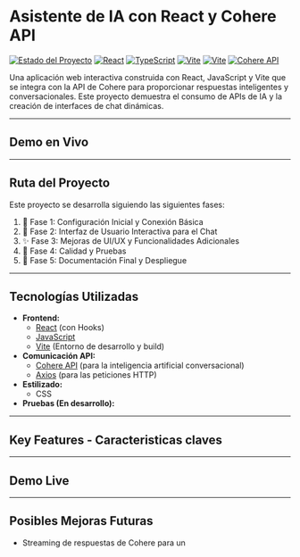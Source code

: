 # Asistente de IA con React y Cohere API

[![Estado del Proyecto](https://img.shields.io/badge/Estado-En%20desarrollo-yellowgreen)](https://github.com/TU_USUARIO/TU_REPOSITORIO)
[![React](https://img.shields.io/badge/React-gray?logo=react)](https://reactjs.org/)
[![TypeScript](https://img.shields.io/badge/JavaScript-gray?logo=javascript)](https://www.typescriptlang.org/)
[![Vite](https://img.shields.io/badge/Vite-gray?logo=vite)](https://vitejs.dev/)
[![Vite](https://img.shields.io/badge/Axios-gray?logo=axios)](https://vitejs.dev/)
[![Cohere API](https://img.shields.io/badge/Cohere%20API-Integrada-orange)](https://cohere.com/)

<!-- Reemplaza TU_USUARIO/TU_REPOSITORIO con tu información -->
<!-- Puedes añadir más badges según las tecnologías que uses -->

Una aplicación web interactiva construida con React, JavaScript y Vite que se integra con la API de Cohere para proporcionar respuestas inteligentes y conversacionales. Este proyecto demuestra el consumo de APIs de IA y la creación de interfaces de chat dinámicas.

<!-- 🖼️ **[ESPACIO PARA UN GIF O SCREENSHOT PRINCIPAL DEL PROYECTO]** -->
<!-- Ejemplo: <p align="center"><img src="./docs/demo.gif" alt="Demo del Asistente IA" width="700"/></p> -->
---
## Demo en Vivo

<!-- 🔗 **[ENLACE A TU PROYECTO DESPLEGADO AQUÍ CUANDO ESTÉ LISTO]** -->
<!-- Ejemplo: [https://mi-asistente-cohere.vercel.app/](https://mi-asistente-cohere.vercel.app/) -->
---

## Ruta del Proyecto

Este proyecto se desarrolla siguiendo las siguientes fases:

1.  🚀 Fase 1: Configuración Inicial y Conexión Básica
2.  💬 Fase 2: Interfaz de Usuario Interactiva para el Chat
3.  ✨ Fase 3: Mejoras de UI/UX y Funcionalidades Adicionales
4.  🧪 Fase 4: Calidad y Pruebas
5.  📄 Fase 5: Documentación Final y Despliegue

---

## Tecnologías Utilizadas

*   **Frontend:**
    *   [React](https://reactjs.org/) (con Hooks)
    *   [JavaScript]([https://www.typescriptlang.org/](https://developer.mozilla.org/es/docs/Web/JavaScript))
    *   [Vite](https://vitejs.dev/) (Entorno de desarrollo y build)
*   **Comunicación API:**
    *   [Cohere API](https://cohere.com/) (para la inteligencia artificial conversacional)
    *   [Axios](https://axios-http.com/) (para las peticiones HTTP)
*   **Estilizado:**
    *   CSS 
*   **Pruebas (En desarrollo):**
    

---

## Key Features - Caracteristicas claves 

---

## Demo Live

---

## Posibles Mejoras Futuras

*   Streaming de respuestas de Cohere para un
